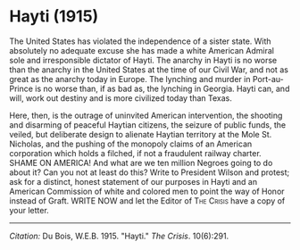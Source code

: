 <!--
title:   Hayti
author:  Du Bois, W.E.B.
journal: The Crisis
year:    1915
volume:  10
issue:   6
pages:   291
-->
# Hayti (1915)

The United States has violated the independence of a sister state. With absolutely no adequate excuse she has made a white American Admiral sole and irresponsible dictator of Hayti. The anarchy in Hayti is no worse than the anarchy in the United States at the time of our Civil War, and not as great as the anarchy today in Europe. The lynching and murder in Port-au-Prince is no worse than, if as bad as, the lynching in Georgia. Hayti can, and will, work out destiny and is more civilized today than Texas. 

Here, then, is the outrage of uninvited American intervention, the shooting and disarming of peaceful Haytian citizens, the seizure of public funds, the veiled, but deliberate design to alienate Haytian territory at the Mole St. Nicholas, and the pushing of the monopoly claims of an American corporation which holds a filched, if not a fraudulent railway charter. SHAME ON AMERICA! And what are we ten million Negroes going to do about it? Can you not at least do this? Write to President Wilson and protest; ask for a distinct, honest statement of our purposes in Hayti and an American Commission of white and colored men to point the way of Honor instead of Graft. WRITE NOW and let the Editor of <span style="font-variant:small-caps;">The Crisis</span> have a copy of your letter.

______
*Citation:* Du Bois, W.E.B. 1915. "Hayti." *The Crisis*. 10(6):291.
